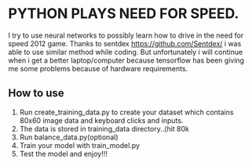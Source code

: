 # PYTHON PLAYS NEED FOR SPEED.
I try to use neural networks to possibly learn how to drive in the need for speed 2012 game.
Thanks to sentdex https://github.com/Sentdex/ i was able to use similar method while coding.
But unfortunately i will continue when i get a better laptop/computer because tensorflow has been giving me some problems because of hardware requirements.

## How to use
1. Run create_training_data.py to create your dataset which contains 80x60 image data and keyboard clicks and inputs.
2. The data is stored in training_data directory..(hit 80k 
3. Run balance_data.py(optional)
4. Train your model with train_model.py
5. Test the model and enjoy!!!
